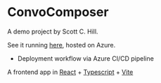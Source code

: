 # ConvoComposer

A demo project by Scott C. Hill.

See it running [here](https://lively-wave-0f45b0f1e.4.azurestaticapps.net), hosted on Azure.

- Deployment workflow via Azure CI/CD pipeline

A frontend app in [React](https://react.dev/) + [Typescript](https://www.typescriptlang.org/) + [Vite](https://vite.dev/)
